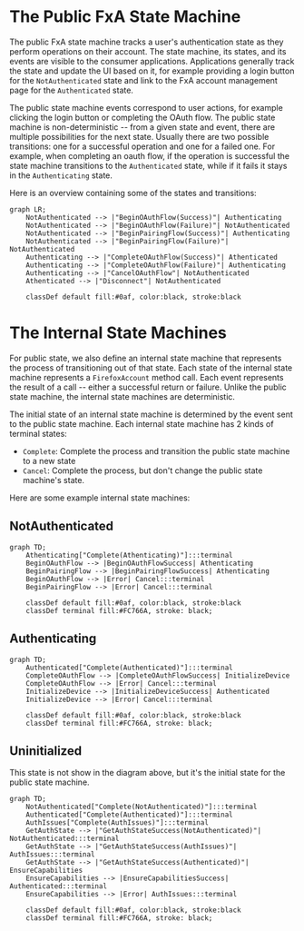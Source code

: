 # The Public FxA State Machine

The public FxA state machine tracks a user's authentication state as they perform operations on their account.
The state machine, its states, and its events are visible to the consumer applications.
Applications generally track the state and update the UI based on it, for example providing a login button for the `NotAuthenticated` state and link to the FxA account management page for the `Authenticated` state.

The public state machine events correspond to user actions, for example clicking the login button or completing the OAuth flow.
The public state machine is non-deterministic -- from a given state and event, there are multiple possibilities for the next state.
Usually there are two possible transitions: one for a successful operation and one for a failed one.
For example, when completing an oauth flow, if the operation is successful the state machine transitions to the `Authenticated` state, while if it fails it stays in the `Authenticating` state.

Here is an overview containing some of the states and transitions:

```mermaid
graph LR;
    NotAuthenticated --> |"BeginOAuthFlow(Success)"| Authenticating
    NotAuthenticated --> |"BeginOAuthFlow(Failure)"| NotAuthenticated
    NotAuthenticated --> |"BeginPairingFlow(Success)"| Authenticating
    NotAuthenticated --> |"BeginPairingFlow(Failure)"| NotAuthenticated
    Authenticating --> |"CompleteOAuthFlow(Success)"| Athenticated
    Authenticating --> |"CompleteOAuthFlow(Failure)"| Authenticating
    Authenticating --> |"CancelOAuthFlow"| NotAuthenticated
    Athenticated --> |"Disconnect"| NotAuthenticated

    classDef default fill:#0af, color:black, stroke:black
```

# The Internal State Machines

For public state, we also define an internal state machine that represents the process of transitioning out of that state.
Each state of the internal state machine represents a `FirefoxAccount` method call.
Each event represents the result of a call -- either a successful return or failure.
Unlike the public state machine, the internal state machines are deterministic.

The initial state of an internal state machine is determined by the event sent to the public state machine.
Each internal state machine has 2 kinds of terminal states:
  - `Complete`: Complete the process and transition the public state machine to a new state
  - `Cancel`: Complete the process, but don't change the public state machine's state.

Here are some example internal state machines:

## NotAuthenticated

```mermaid
graph TD;
    Athenticating["Complete(Athenticating)"]:::terminal
    BeginOAuthFlow --> |BeginOAuthFlowSuccess| Athenticating
    BeginPairingFlow --> |BeginPairingFlowSuccess| Athenticating
    BeginOAuthFlow --> |Error| Cancel:::terminal
    BeginPairingFlow --> |Error| Cancel:::terminal

    classDef default fill:#0af, color:black, stroke:black
    classDef terminal fill:#FC766A, stroke: black;
```

## Authenticating

```mermaid
graph TD;
    Authenticated["Complete(Authenticated)"]:::terminal
    CompleteOAuthFlow --> |CompleteOAuthFlowSuccess| InitializeDevice
    CompleteOAuthFlow --> |Error| Cancel:::terminal
    InitializeDevice --> |InitializeDeviceSuccess| Authenticated
    InitializeDevice --> |Error| Cancel:::terminal

    classDef default fill:#0af, color:black, stroke:black
    classDef terminal fill:#FC766A, stroke: black;
```

## Uninitialized

This state is not show in the diagram above, but it's the initial state for the public state machine.

```mermaid
graph TD;
    NotAuthenticated["Complete(NotAuthenticated)"]:::terminal
    Authenticated["Complete(Authenticated)"]:::terminal
    AuthIssues["Complete(AuthIssues)"]:::terminal
    GetAuthState --> |"GetAuthStateSuccess(NotAuthenticated)"| NotAuthenticated:::terminal
    GetAuthState --> |"GetAuthStateSuccess(AuthIssues)"| AuthIssues:::terminal
    GetAuthState --> |"GetAuthStateSuccess(Authenticated)"| EnsureCapabilities
    EnsureCapabilities --> |EnsureCapabilitiesSuccess| Authenticated:::terminal
    EnsureCapabilities --> |Error| AuthIssues:::terminal

    classDef default fill:#0af, color:black, stroke:black
    classDef terminal fill:#FC766A, stroke: black;
```
